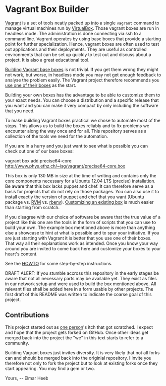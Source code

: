 Vagrant Box Builder
===================

[Vagrant](http://www.vagrantup.com) is a set of tools neatly packed up into a single ``vagrant`` command to manage virtual machines run by [VirtualBox](https://www.virtualbox.org/).  Those vagrant boxes are run in headless mode.  The administration is done connecting via ssh to a command line.  Vagrant operates by using base boxes that provide a starting point for further specialization.  Hence, vagrant boxes are often used to test out applications and their deployments.  They are useful as controlled environments that can be set up quickly to test out and discuss about a project.  It is also a great educational tool.

[Building Vagrant base boxes](http://docs.vagrantup.com/v1/docs/base_boxes.html) is not trivial.  If you get them wrong they might not work, but worse, in headless mode you may not get enough feedback to analyse the problem easily.  The Vagrant project therefore recommends you [use one of their boxes](http://docs.vagrantup.com/v1/docs/boxes.html) as the start.

Building your own boxes has the advantage to be able to customize them to your exact needs.  You can choose a distribution and a specific release that you want and you can make it very compact by only including the software that you need.

To make building Vagrant boxes practical we chose to automate most of the steps.  This allows us to build the boxes reliably and to fix problems we encounter along the way once and for all.  This repository serves as a collection of the tools we need for the automation.

If you are in a hurry and you just want to see what is possible you can check out one of our base boxes:

  vagrant box add precise64-core http://www.phys.ethz.ch/~isg/vagrant/precise64-core.box

This box is only 130 MB in size at the time of writing and contains only the core components necessary for a Ubuntu 12.04 LTS (precise) installation.  Be aware that this box lacks puppet and chef.  It can therefore serve as a basis for projects that do not rely on those packages.  You can also use it to install exactly the version of puppet and chef that you want (Ubuntu package vs. [RVM](https://rvm.io/) vs. [rbenv](https://github.com/sstephenson/rbenv)).  [Customizing an existing box](http://docs.vagrantup.com/v1/docs/boxes.html#creating_a_box) is much easier than starting from scratch.

If you disagree with our choice of software be aware that the true value of a project like this one are the tools in the form of scripts that you can use to build your own.  The example box mentioned above is more than anything else a showcase to hint at what is possible and to spur your initiative.  If you are just starting with Vagrant it is better that you use one of their boxes.  That way all their explanations work as intended.  Once you know your way around you are invited to come back here and customize your boxes to your heart's content.

See the [HOWTO](vagrant-box-builder/blob/master/HOWTO.mdown) for some step-by-step instructions.

DRAFT ALERT: If you stumble accross this repository in the early stages be aware that not all necessary parts may be available yet.  They exist as files in our network setup and were used to build the box mentioned above.  All relevant files shall be added here in a form usable by other projects.  The first draft of this README was written to indicate the coarse goal of this project.

Contributions
-------------

This project started out as [one person](https://github.com/elmar)'s itch that got scratched.  I expect and hope that the project gets forked on GitHub.  Once other ideas get merged back into the project the "we" in this text starts to refer to a community.

Building Vagrant boxes just invites diversity.  It is very likely that not all forks can and should be merged back into the originial repository.  I invite you therefore not only to fork the project but to look at existing forks once they start appearing.  You may find a gem or two.

Yours, -- Elmar Heeb
